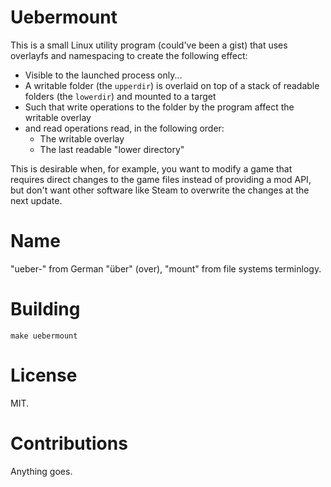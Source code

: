 # Uebermount
This is a small Linux utility program (could've been a gist) that uses overlayfs and namespacing to create the following effect:
  - Visible to the launched process only...
  - A writable folder (the `upperdir`) is overlaid on top of a stack of readable folders (the `lowerdir`) and mounted to a target
  - Such that write operations to the folder by the program affect the writable overlay
  - and read operations read, in the following order:
    - The writable overlay
    - The last readable "lower directory"

This is desirable when, for example, you want to modify a game that requires direct changes to the game files instead of providing a mod API, but don't want other software like Steam to overwrite the changes at the next update.

# Name
"ueber-" from German "über" (over), "mount" from file systems terminlogy.

# Building
```make uebermount```

# License
MIT.

# Contributions
Anything goes.
